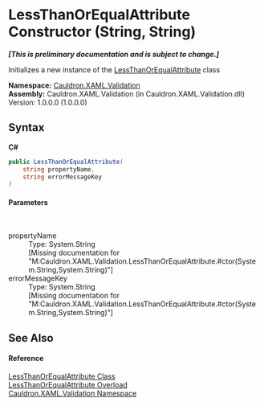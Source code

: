 # LessThanOrEqualAttribute Constructor (String, String)
 _**\[This is preliminary documentation and is subject to change.\]**_

Initializes a new instance of the <a href="T_Cauldron_XAML_Validation_LessThanOrEqualAttribute">LessThanOrEqualAttribute</a> class

**Namespace:**&nbsp;<a href="N_Cauldron_XAML_Validation">Cauldron.XAML.Validation</a><br />**Assembly:**&nbsp;Cauldron.XAML.Validation (in Cauldron.XAML.Validation.dll) Version: 1.0.0.0 (1.0.0.0)

## Syntax

**C#**<br />
``` C#
public LessThanOrEqualAttribute(
	string propertyName,
	string errorMessageKey
)
```


#### Parameters
&nbsp;<dl><dt>propertyName</dt><dd>Type: System.String<br />\[Missing <param name="propertyName"/> documentation for "M:Cauldron.XAML.Validation.LessThanOrEqualAttribute.#ctor(System.String,System.String)"\]</dd><dt>errorMessageKey</dt><dd>Type: System.String<br />\[Missing <param name="errorMessageKey"/> documentation for "M:Cauldron.XAML.Validation.LessThanOrEqualAttribute.#ctor(System.String,System.String)"\]</dd></dl>

## See Also


#### Reference
<a href="T_Cauldron_XAML_Validation_LessThanOrEqualAttribute">LessThanOrEqualAttribute Class</a><br /><a href="Overload_Cauldron_XAML_Validation_LessThanOrEqualAttribute__ctor">LessThanOrEqualAttribute Overload</a><br /><a href="N_Cauldron_XAML_Validation">Cauldron.XAML.Validation Namespace</a><br />